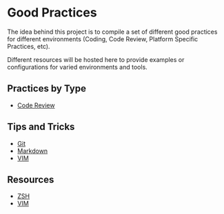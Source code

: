 # Good Practices
The idea behind this project is to compile a set of different good practices for
different environments (Coding, Code Review, Platform Specific Practices, etc).

Different resources will be hosted here to provide examples or configurations
for varied environments and tools.

## Practices by Type
- [Code Review](BestPractices/PullRequests.md)

## Tips and Tricks
- [Git](TipsNTricks/Git)
- [Markdown](TipsNTricks/Markdown)
- [VIM](TipsNTricks/VIM)

## Resources
- [ZSH](Resources/.zsh)
- [VIM](Resources/.vimrc)
